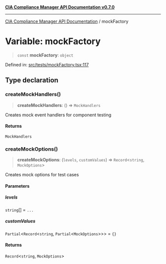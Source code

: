 [**CIA Compliance Manager API Documentation v0.7.0**](../README.md)

***

[CIA Compliance Manager API Documentation](../globals.md) / mockFactory

# Variable: mockFactory

> `const` **mockFactory**: `object`

Defined in: [src/tests/mockFactory.tsx:117](https://github.com/Hack23/cia-compliance-manager/blob/main/src/tests/mockFactory.tsx#L117)

## Type declaration

### createMockHandlers()

> **createMockHandlers**: () => `MockHandlers`

Creates mock event handlers for component testing

#### Returns

`MockHandlers`

### createMockOptions()

> **createMockOptions**: (`levels`, `customValues`) => `Record`\<`string`, `MockOptions`\>

Creates mock options for test cases

#### Parameters

##### levels

`string`[] = `...`

##### customValues

`Partial`\<`Record`\<`string`, `Partial`\<`MockOptions`\>\>\> = `{}`

#### Returns

`Record`\<`string`, `MockOptions`\>
